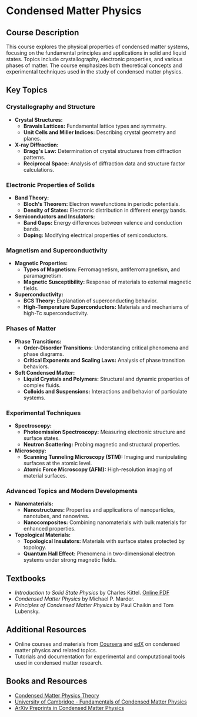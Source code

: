 # Condensed Matter Physics

## Course Description

This course explores the physical properties of condensed matter systems, focusing on the fundamental principles and applications in solid and liquid states. Topics include crystallography, electronic properties, and various phases of matter. The course emphasizes both theoretical concepts and experimental techniques used in the study of condensed matter physics.

## Key Topics

### Crystallography and Structure
- **Crystal Structures:**
  - **Bravais Lattices:** Fundamental lattice types and symmetry.
  - **Unit Cells and Miller Indices:** Describing crystal geometry and planes.
- **X-ray Diffraction:**
  - **Bragg's Law:** Determination of crystal structures from diffraction patterns.
  - **Reciprocal Space:** Analysis of diffraction data and structure factor calculations.

### Electronic Properties of Solids
- **Band Theory:**
  - **Bloch's Theorem:** Electron wavefunctions in periodic potentials.
  - **Density of States:** Electronic distribution in different energy bands.
- **Semiconductors and Insulators:**
  - **Band Gaps:** Energy differences between valence and conduction bands.
  - **Doping:** Modifying electrical properties of semiconductors.

### Magnetism and Superconductivity
- **Magnetic Properties:**
  - **Types of Magnetism:** Ferromagnetism, antiferromagnetism, and paramagnetism.
  - **Magnetic Susceptibility:** Response of materials to external magnetic fields.
- **Superconductivity:**
  - **BCS Theory:** Explanation of superconducting behavior.
  - **High-Temperature Superconductors:** Materials and mechanisms of high-Tc superconductivity.

### Phases of Matter
- **Phase Transitions:**
  - **Order-Disorder Transitions:** Understanding critical phenomena and phase diagrams.
  - **Critical Exponents and Scaling Laws:** Analysis of phase transition behaviors.
- **Soft Condensed Matter:**
  - **Liquid Crystals and Polymers:** Structural and dynamic properties of complex fluids.
  - **Colloids and Suspensions:** Interactions and behavior of particulate systems.

### Experimental Techniques
- **Spectroscopy:**
  - **Photoemission Spectroscopy:** Measuring electronic structure and surface states.
  - **Neutron Scattering:** Probing magnetic and structural properties.
- **Microscopy:**
  - **Scanning Tunneling Microscopy (STM):** Imaging and manipulating surfaces at the atomic level.
  - **Atomic Force Microscopy (AFM):** High-resolution imaging of material surfaces.

### Advanced Topics and Modern Developments
- **Nanomaterials:**
  - **Nanostructures:** Properties and applications of nanoparticles, nanotubes, and nanowires.
  - **Nanocomposites:** Combining nanomaterials with bulk materials for enhanced properties.
- **Topological Materials:**
  - **Topological Insulators:** Materials with surface states protected by topology.
  - **Quantum Hall Effect:** Phenomena in two-dimensional electron systems under strong magnetic fields.

## Textbooks
- *Introduction to Solid State Physics* by Charles Kittel. [Online PDF](http://metal.elte.hu/~groma/Anyagtudomany/kittel.pdf)
- *Condensed Matter Physics* by Michael P. Marder.
- *Principles of Condensed Matter Physics* by Paul Chaikin and Tom Lubensky.

## Additional Resources
- Online courses and materials from [Coursera](https://www.coursera.org) and [edX](https://www.edx.org) on condensed matter physics and related topics.
- Tutorials and documentation for experimental and computational tools used in condensed matter research.

## Books and Resources
- [Condensed Matter Physics Theory]([https://ocw.mit.edu/courses/physics/](https://physics.yale.edu/research/condensed-matter-physics-theory))
- [University of Cambridge - Fundamentals of Condensed Matter Physics]([https://www.cambridge.org/core/what-we-publish/physics](https://assets.cambridge.org/97805215/13319/frontmatter/9780521513319_frontmatter.pdf))
- [ArXiv Preprints in Condensed Matter Physics](https://arxiv.org/archive/cond-mat)
